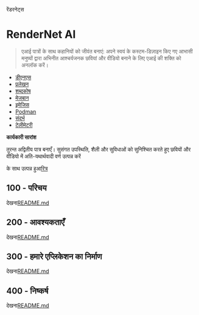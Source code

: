 रेंडरनेट्स

# RenderNet AI

> एआई पात्रों के साथ कहानियों को जीवंत बनाएं: अपने स्वयं के कस्टम-डिज़ाइन किए गए आभासी मनुष्यों द्वारा अभिनीत आश्चर्यजनक छवियां और वीडियो बनाने के लिए एआई की शक्ति को अनलॉक करें।

-   [डीएनएस](./DNS.md)
-   [प्रलेखन](./DOCUMENTATION.md)
-   [शब्दकोष](./GLOSSARY.md)
-   [मेजबान](./HOSTS.md)
-   [इमेजिस](./IMAGES.md)
-   [Podman](./PODMAN.md)
-   [संदर्भ](./REFERENCES.md)
-   [टेलीमेटरी](./TELEMETRY.md)

**कार्यकारी सारांश**

तुरन्त अद्वितीय पात्र बनाएँ। सुसंगत उपस्थिति, शैली और सुविधाओं को सुनिश्चित करते हुए छवियों और वीडियो में अति-यथार्थवादी वर्ण उत्पन्न करें

के साथ उत्पन्न हुआ[रित्र](https://app.rytr.me)

## 100 - परिचय

देखना[README.md](./100/README.md)

## 200 - आवश्यकताएँ

देखना[README.md](./200/README.md)

## 300 - हमारे एप्लिकेशन का निर्माण

देखना[README.md](./300/README.md)

## 400 - निष्कर्ष

देखना[README.md](./400/README.md)
